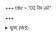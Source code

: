 +++
title = "02 दिव उग्रो"

+++
<details><summary>मूलम् (WS)</summary>

दिव उग्रो ऽवारुक्षत् प्रत्यष्ठाद् भूम्यामधि ।  
जनासः पश्यतेमं नीलग्रीवं विलोहितम् ॥ २ ॥
</details>